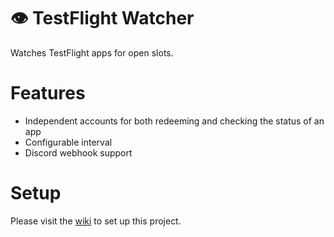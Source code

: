 # 👁️ TestFlight Watcher
Watches TestFlight apps for open slots.

# Features
- Independent accounts for both redeeming and checking the status of an app
- Configurable interval
- Discord webhook support

# Setup
Please visit the [wiki](https://github.com/marioparaschiv/testflight-watcher/wiki) to set up this project.
